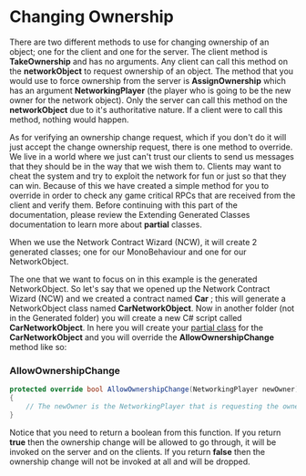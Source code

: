 # Changing Ownership

There are two different methods to use for changing ownership of an object; one for the client and one for the server. The client method is **TakeOwnership** and has no arguments. Any client can call this method on the **networkObject** to request ownership of an object. The method that you would use to force ownership from the server is **AssignOwnership** which has an argument **NetworkingPlayer** (the player who is going to be the new owner for the network object). Only the server can call this method on the **networkObject** due to it's authoritative nature. If a client were to call this method, nothing would happen.

As for verifying an ownership change request, which if you don't do it will just accept the change ownership request, there is one method to override. We live in a world where we just can't trust our clients to send us messages that they should be in the way that we wish them to. Clients may want to cheat the system and try to exploit the network for fun or just so that they can win. Because of this we have created a simple method for you to override in order to check any game critical RPCs that are received from the client and verify them. Before continuing with this part of the documentation, please review the Extending Generated Classes documentation to learn more about **partial** classes.

When we use the Network Contract Wizard (NCW), it will create 2 generated classes; one for our MonoBehaviour and one for our NetworkObject.

The one that we want to focus on in this example is the generated NetworkObject. So let's say that we opened up the Network Contract Wizard (NCW) and we created a contract named **Car** ; this will generate a NetworkObject class named **CarNetworkObject**. Now in another folder (not in the Generated folder) you will create a new C# script called **CarNetworkObject**. In here you will create your [partial class](https://msdn.microsoft.com/en-us/library/wa80x488.aspx) for the **CarNetworkObject** and you will override the **AllowOwnershipChange** method like so:

### AllowOwnershipChange
```csharp
protected override bool AllowOwnershipChange(NetworkingPlayer newOwner)
{
	// The newOwner is the NetworkingPlayer that is requesting the ownership change, you can get the current owner with just "Owner"
}
```

Notice that you need to return a boolean from this function. If you return **true** then the ownership change will be allowed to go through, it will be invoked on the server and on the clients. If you return **false** then the ownership change will not be invoked at all and will be dropped.
